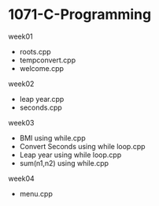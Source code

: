 # 1071-C-Programming
  week01
   * roots.cpp
   * tempconvert.cpp
   * welcome.cpp
   
  week02
   * leap year.cpp
   * seconds.cpp
   
  week03
   * BMI using while.cpp
   * Convert Seconds using while loop.cpp
   * Leap year using while loop.cpp
   * sum(n1,n2) using while.cpp
   
   week04
   * menu.cpp
